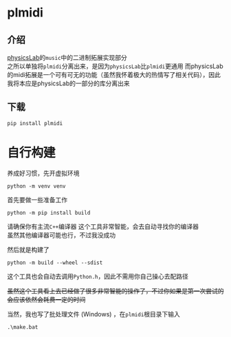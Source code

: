 # plmidi

## 介绍
[physicsLab](https://github.com/GoodenoughPhysicsLab/plmidi)的`music`中的二进制拓展实现部分  
之所以单独将`plmidi`分离出来，是因为`physicsLab`比`plmidi`更通用
而physicsLab的midi拓展是一个可有可无的功能（虽然我怀着极大的热情写了相关代码），因此我将本应是physicsLab的一部分的库分离出来

## 下载
```shell
pip install plmidi
```

# 自行构建
养成好习惯，先开虚拟环境  
```shell
python -m venv venv
```

首先要做一些准备工作
```shell
python -m pip install build
```
请确保你有主流`C++`编译器
这个工具非常智能，会去自动寻找你的编译器  
虽然其他编译器可能也行，不过我没成功  

然后就是构建了  
```shell
python -m build --wheel --sdist
```

这个工具也会自动去调用`Python.h`，因此不需用你自己操心去配路径  

<del>虽然这个工具看上去已经做了很多非常智能的操作了，不过你如果是第一次尝试的会应该依然会耗费一定的时间</del>  

当然，我也写了批处理文件 (Windows) ，在`plmidi`根目录下输入
```
.\make.bat
```

